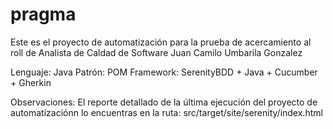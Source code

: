 # pragma

Este es el proyecto de automatización para la prueba de acercamiento al roll de Analista de Caldad de Software
Juan Camilo Umbarila Gonzalez

Lenguaje: Java
Patrón: POM
Framework: SerenityBDD + Java + Cucumber + Gherkin

Observaciones:
El reporte detallado de la última ejecución del proyecto de automatizaciónn lo encuentras en la ruta:
src/target/site/serenity/index.html


